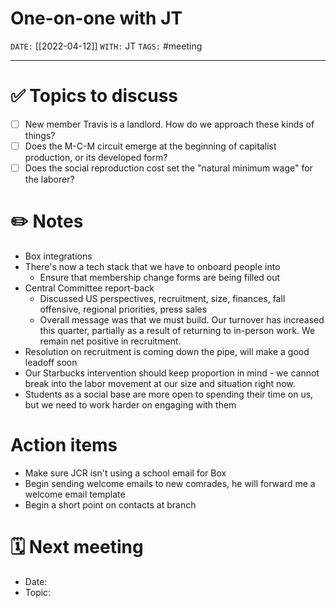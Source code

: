 # One-on-one with JT
`DATE:` [[2022-04-12]]
`WITH:` JT
`TAGS:` #meeting

---
# ✅ Topics to discuss
- [ ] New member Travis is a landlord. How do we approach these kinds of things?
- [ ] Does the M-C-M circuit emerge at the beginning of capitalist production, or its developed form?
- [ ] Does the social reproduction cost set the "natural minimum wage" for the laborer?

# ✏️ Notes
- Box integrations
- There's now a tech stack that we have to onboard people into
	- Ensure that membership change forms are being filled out
- Central Committee report-back
	- Discussed US perspectives, recruitment, size, finances, fall offensive, regional priorities, press sales
	- Overall message was that we must build. Our turnover has increased this quarter, partially as a result of returning to in-person work. We remain net positive in recruitment. 
- Resolution on recruitment is coming down the pipe, will make a good leadoff soon
- Our Starbucks intervention should keep proportion in mind - we cannot break into the labor movement at our size and situation right now. 
- Students as a social base are more open to spending their time on us, but we need to work harder on engaging with them

# Action items
- Make sure JCR isn't using a school email for Box
- Begin sending welcome emails to new comrades, he will forward me a welcome email template
- Begin a short point on contacts at branch

# 🗓 Next meeting
- Date:
- Topic: 